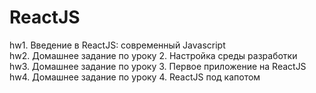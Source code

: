 # ReactJS
hw1. Введение в ReactJS: современный Javascript<br>
hw2. Домашнее задание по уроку 2. Настройка среды разработки<br>
hw3. Домашнее задание по уроку 3. Первое приложение на ReactJS <br>
hw4. Домашнее задание по уроку 4. ReactJS под капотом <br>
